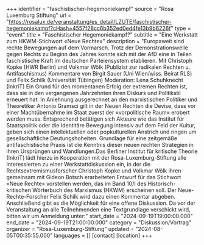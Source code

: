 +++
identifier = "faschistischer-hegemoniekampf"
source = "Rosa Luxemburg Stiftung"
url = "https://rosalux.de/veranstaltung/es_detail/LZUTE/faschistischer-hegemoniekampf?cHash=4557f28cc6b352ed0ed4fe13b9b6226f"
type = "event"
title = "Faschistischer Hegemoniekampf?"
subtitle = "Eine Werkstatt zum HKWM-Stichwort «Neue Rechte»"
description = "Europaweit sind rechte Bewegungen auf dem Vormarsch. Trotz der Demonstrationswelle gegen Rechts zu Beginn des Jahres konnte sich mit der AfD eine in Teilen faschistische Kraft im deutschen Parteiensystem etablieren.
Mit Christoph Kopke (HWR Berlin) und Volkmar Wölk (Publizist zur radikalen Rechten u. Antifaschismus) Kommentare von Birgit Sauer (Uni Wien/wiss. Beirat RLS) und Felix Schilk (Universität Tübingen) Moderation: Lena Schuhknecht (InkriT)
Ein Grund für den momentanen Erfolg der extremen Rechten ist, dass sie in den vergangenen Jahrzehnten ihren Diskurs und Politikstil erneuert hat. In Anlehnung ausgerechnet an den marxistischen Politiker und Theoretiker Antonio Gramsci gilt in der Neuen Rechten die Devise, dass vor einer Machtübernahme im Staat zuerst der «vorpolitische Raum» erobert werden muss. Entsprechend betätigen sich Akteure wie das Institut für Staatspolitik oder die Identitäre Bewegung intensiv auf dem Feld der Kultur, geben sich einen intellektuellen oder popkulturellen Anstrich und ringen um gesellschaftliche Deutungshoheiten. Grundlage für eine zeitgemäße antifaschistische Praxis ist die Kenntnis dieser neuen rechten Strategien in ihren Ursprüngen und Wandlungen.Das Berliner Institut für kritische Theorie (InkriT) lädt hierzu in Kooperation mit der Rosa-Luxemburg-Stiftung alle Interessierten zu einer Werkstattdiskussion ein, in der die Rechtsextremismusforscher Christoph Kopke und Volkmar Wölk ihren gemeinsam mit Gideon Botsch erarbeiteten Entwurf für das Stichwort «Neue Rechte» vorstellen werden, das im Band 10/I des Historisch-kritischen Wörterbuch des Marxismus (HKWM) erscheinen soll. Der Neue-Rechte-Forscher Felix Schilk wird dazu einen Kommentar abgeben. Anschließend gibt es die Möglichkeit für eine offene Diskussion.
Da vor der Veranstaltung an alle Teilnehmenden eine Textgrundlage verschickt wird, bitten wir um Anmeldung unter:"
start_date = "2024-09-19T19:00:00.000"
end_date = "2024-09-19T21:00:00.000"
category = "Diskussion/Vortrag"
organizer = "Rosa-Luxemburg-Stiftung"
updated = "2024-08-05T00:35:55.000"
languages = []
[contact]
[location]
+++